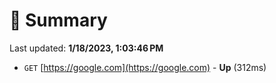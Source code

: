 # 📖 Summary
Last updated: **1/18/2023, 1:03:46 PM**

- `GET` [https://google.com](https://google.com) - **Up** (312ms)
